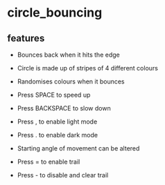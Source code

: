 # circle_bouncing

## features

- Bounces back when it hits the edge

- Circle is made up of stripes of 4 different colours

- Randomises colours when it bounces

- Press SPACE to speed up

- Press BACKSPACE to slow down

- Press , to enable light mode

- Press . to enable dark mode

- Starting angle of movement can be altered

- Press = to enable trail

- Press - to disable and clear trail